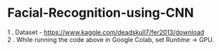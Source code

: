 # Facial-Recognition-using-CNN

1 . Dataset - https://www.kaggle.com/deadskull7/fer2013/download                            
2 . While running the code above in Google Colab, set Runtime -> GPU. 
